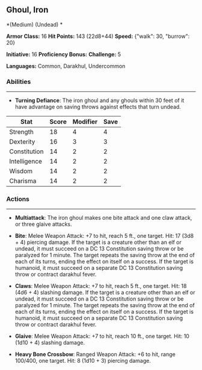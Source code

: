 ## Ghoul, Iron
*(Medium) (Undead) *

**Armor Class:** 16
**Hit Points:** 143 (22d8+44)
**Speed:** {"walk": 30, "burrow": 20}

**Initiative:** 16
**Proficiency Bonus:**
**Challenge:** 5

**Languages:** Common, Darakhul, Undercommon

### Abilities
 --- 
- **Turning Defiance**: The iron ghoul and any ghouls within 30 feet of it have advantage on saving throws against effects that turn undead.



| Stat | Score | Modifier | Save |
| ---- | ---- | ---- | ---- |
| Strength | 18 | 4 | 4 |
| Dexterity | 16 | 3 | 3 |
| Constitution | 14 | 2 | 2 |
| Intelligence | 14 | 2 | 2 |
| Wisdom | 14 | 2 | 2 |
| Charisma | 14 | 2 | 2 |

### Actions
 --- 
- **Multiattack**: The iron ghoul makes one bite attack and one claw attack, or three glaive attacks.

- **Bite**: Melee Weapon Attack: +7 to hit, reach 5 ft., one target. Hit: 17 (3d8 + 4) piercing damage. If the target is a creature other than an elf or undead, it must succeed on a DC 13 Constitution saving throw or be paralyzed for 1 minute. The target repeats the saving throw at the end of each of its turns, ending the effect on itself on a success. If the target is humanoid, it must succeed on a separate DC 13 Constitution saving throw or contract darakhul fever.

- **Claws**: Melee Weapon Attack: +7 to hit, reach 5 ft., one target. Hit: 18 (4d6 + 4) slashing damage. If the target is a creature other than an elf or undead, it must succeed on a DC 13 Constitution saving throw or be paralyzed for 1 minute. The target repeats the saving throw at the end of each of its turns, ending the effect on itself on a success. If the target is humanoid, it must succeed on a separate DC 13 Constitution saving throw or contract darakhul fever.

- **Glaive**: Melee Weapon Attack: +7 to hit, reach 10 ft., one target. Hit: 10 (1d10 + 4) slashing damage.

- **Heavy Bone Crossbow**: Ranged Weapon Attack: +6 to hit, range 100/400, one target. Hit: 8 (1d10 + 3) piercing damage.

